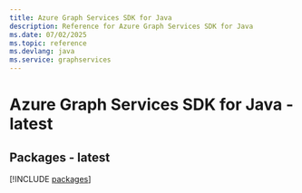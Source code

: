 ```yaml
---
title: Azure Graph Services SDK for Java
description: Reference for Azure Graph Services SDK for Java
ms.date: 07/02/2025
ms.topic: reference
ms.devlang: java
ms.service: graphservices
---
```

# Azure Graph Services SDK for Java - latest
## Packages - latest
[!INCLUDE [packages](graph-services-index.md)]